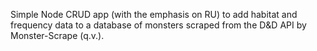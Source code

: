 Simple Node CRUD app (with the emphasis on RU) to add habitat and frequency data to a database of monsters scraped from the D&D API by Monster-Scrape (q.v.).